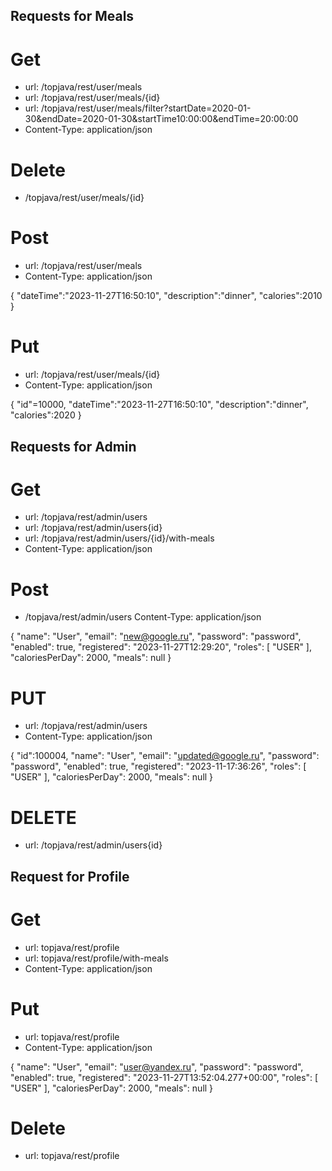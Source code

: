 ## Requests for Meals
# Get
* url: /topjava/rest/user/meals
* url: /topjava/rest/user/meals/{id}
* url: /topjava/rest/user/meals/filter?startDate=2020-01-30&endDate=2020-01-30&startTime10:00:00&endTime=20:00:00
* Content-Type: application/json


# Delete
* /topjava/rest/user/meals/{id}

# Post 
* url: /topjava/rest/user/meals
* Content-Type: application/json

{
"dateTime":"2023-11-27T16:50:10", 
"description":"dinner", 
"calories":2010
}

# Put
* url: /topjava/rest/user/meals/{id}
* Content-Type: application/json

{
"id"=10000,
"dateTime":"2023-11-27T16:50:10",
"description":"dinner",
"calories":2020
}

## Requests for Admin

# Get
* url: /topjava/rest/admin/users
* url: /topjava/rest/admin/users{id}
* url: /topjava/rest/admin/users/{id}/with-meals
* Content-Type: application/json

# Post
* /topjava/rest/admin/users
  Content-Type: application/json

{
"name": "User",
"email": "new@google.ru",
"password": "password",
"enabled": true,
"registered": "2023-11-27T12:29:20",
"roles": [
"USER"
],
"caloriesPerDay": 2000,
"meals": null
}

# PUT 
* url: /topjava/rest/admin/users
* Content-Type: application/json

{
"id":100004,
"name": "User",
"email": "updated@google.ru",
"password": "password",
"enabled": true,
"registered": "2023-11-17:36:26",
"roles": [
"USER"
],
"caloriesPerDay": 2000,
"meals": null
}

# DELETE
* url: /topjava/rest/admin/users{id}

## Request for Profile

# Get

* url: topjava/rest/profile 
* url: topjava/rest/profile/with-meals 
* Content-Type: application/json

# Put

* url: topjava/rest/profile
* Content-Type: application/json

{
"name": "User",
"email": "user@yandex.ru",
"password": "password",
"enabled": true,
"registered": "2023-11-27T13:52:04.277+00:00",
"roles": [
"USER"
],
"caloriesPerDay": 2000,
"meals": null
}

# Delete
* url: topjava/rest/profile
